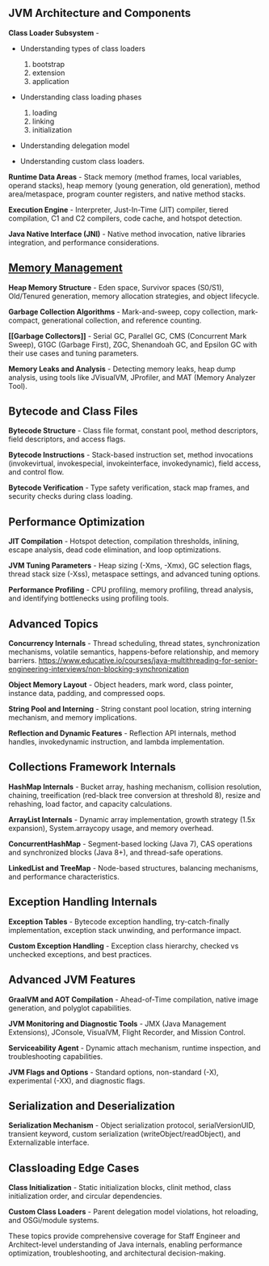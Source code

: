 
## JVM Architecture and Components

**Class Loader Subsystem** -
  - Understanding types of class loaders
    1. bootstrap
    2. extension
    3. application
       
  - Understanding class loading phases
    1. loading
    2. linking
    3. initialization
  
  - Understanding delegation model
    
  - Understanding custom class loaders.

**Runtime Data Areas** - Stack memory (method frames, local variables, operand stacks), heap memory (young generation, old generation), method area/metaspace, program counter registers, and native method stacks.[](https://www.geeksforgeeks.org/java/how-jvm-works-jvm-architecture/)​

**Execution Engine** - Interpreter, Just-In-Time (JIT) compiler, tiered compilation, C1 and C2 compilers, code cache, and hotspot detection.[](https://inside.java/2025/01/28/jvm-start-up/)​

**Java Native Interface (JNI)** - Native method invocation, native libraries integration, and performance considerations.[](https://www.alooba.com/skills/concepts/jvm-internals-162/)​

## [Memory Management](https://github.com/VinayakTheDev/EngineeringHub/blob/main/Java/Java%20Memory%20Management.md)

**Heap Memory Structure** - Eden space, Survivor spaces (S0/S1), Old/Tenured generation, memory allocation strategies, and object lifecycle.[](https://middleware.io/blog/java-garbage-collection/)​

**Garbage Collection Algorithms** - Mark-and-sweep, copy collection, mark-compact, generational collection, and reference counting.[](https://www.eginnovations.com/blog/what-is-garbage-collection-java/)​

**[[Garbage Collectors]]** - Serial GC, Parallel GC, CMS (Concurrent Mark Sweep), G1GC (Garbage First), ZGC, Shenandoah GC, and Epsilon GC with their use cases and tuning parameters.[](https://javarevisited.blogspot.com/2019/04/top-5-courses-to-learn-jvm-internals.html)​

**Memory Leaks and Analysis** - Detecting memory leaks, heap dump analysis, using tools like JVisualVM, JProfiler, and MAT (Memory Analyzer Tool).[](https://www.linkedin.com/pulse/jvm-internals-from-basics-advanced-explained-akshay-kumar-iihje)​

## Bytecode and Class Files

**Bytecode Structure** - Class file format, constant pool, method descriptors, field descriptors, and access flags.​[](https://inside.java/2025/01/28/jvm-start-up/)​

**Bytecode Instructions** - Stack-based instruction set, method invocations (invokevirtual, invokespecial, invokeinterface, invokedynamic), field access, and control flow.​[](https://www.linkedin.com/pulse/jvm-internals-from-basics-advanced-explained-akshay-kumar-iihje)​

**Bytecode Verification** - Type safety verification, stack map frames, and security checks during class loading.[](https://www.geeksforgeeks.org/java/how-jvm-works-jvm-architecture/)​

## Performance Optimization

**JIT Compilation** - Hotspot detection, compilation thresholds, inlining, escape analysis, dead code elimination, and loop optimizations.[](https://www.linkedin.com/pulse/jvm-internals-from-basics-advanced-explained-akshay-kumar-iihje)​​

**JVM Tuning Parameters** - Heap sizing (-Xms, -Xmx), GC selection flags, thread stack size (-Xss), metaspace settings, and advanced tuning options.[](https://javarevisited.blogspot.com/2019/04/top-5-courses-to-learn-jvm-internals.html)​

**Performance Profiling** - CPU profiling, memory profiling, thread analysis, and identifying bottlenecks using profiling tools.[](https://www.alooba.com/skills/concepts/jvm-internals-162/)​

## Advanced Topics

**Concurrency Internals** - Thread scheduling, thread states, synchronization mechanisms, volatile semantics, happens-before relationship, and memory barriers.
https://www.educative.io/courses/java-multithreading-for-senior-engineering-interviews/non-blocking-synchronization

**Object Memory Layout** - Object headers, mark word, class pointer, instance data, padding, and compressed oops.[](https://blog.heaphero.io/a-deep-dive-into-the-jvm-memory-model-how-heap-stack-and-metaspace-function-and-fail/)​

**String Pool and Interning** - String constant pool location, string interning mechanism, and memory implications.[](https://www.geeksforgeeks.org/java/java/)​

**Reflection and Dynamic Features** - Reflection API internals, method handles, invokedynamic instruction, and lambda implementation.[](https://www.baeldung.com/jvm-dynamic-attach-serviceability-agent)​

## Collections Framework Internals

**HashMap Internals** - Bucket array, hashing mechanism, collision resolution, chaining, treeification (red-black tree conversion at threshold 8), resize and rehashing, load factor, and capacity calculations.[](https://github.com/Suryakant-Bharti/Important-Java-Concepts)​

**ArrayList Internals** - Dynamic array implementation, growth strategy (1.5x expansion), System.arraycopy usage, and memory overhead.[](https://github.com/Suryakant-Bharti/Important-Java-Concepts)​

**ConcurrentHashMap** - Segment-based locking (Java 7), CAS operations and synchronized blocks (Java 8+), and thread-safe operations.[](https://www.geeksforgeeks.org/java/java/)​

**LinkedList and TreeMap** - Node-based structures, balancing mechanisms, and performance characteristics.[](https://github.com/Suryakant-Bharti/Important-Java-Concepts)​

## Exception Handling Internals

**Exception Tables** - Bytecode exception handling, try-catch-finally implementation, exception stack unwinding, and performance impact.[](https://www.scientecheasy.com/2018/05/core-java-syllabus.html/)​

**Custom Exception Handling** - Exception class hierarchy, checked vs unchecked exceptions, and best practices.[](https://www.scientecheasy.com/2018/05/core-java-syllabus.html/)​

## Advanced JVM Features

**GraalVM and AOT Compilation** - Ahead-of-Time compilation, native image generation, and polyglot capabilities.[](https://www.linkedin.com/pulse/jvm-internals-from-basics-advanced-explained-akshay-kumar-iihje)​

**JVM Monitoring and Diagnostic Tools** - JMX (Java Management Extensions), JConsole, VisualVM, Flight Recorder, and Mission Control.[](https://www.baeldung.com/jvm-dynamic-attach-serviceability-agent)​

**Serviceability Agent** - Dynamic attach mechanism, runtime inspection, and troubleshooting capabilities.[](https://www.baeldung.com/jvm-dynamic-attach-serviceability-agent)​

**JVM Flags and Options** - Standard options, non-standard (-X), experimental (-XX), and diagnostic flags.[](https://javarevisited.blogspot.com/2019/04/top-5-courses-to-learn-jvm-internals.html)​

## Serialization and Deserialization

**Serialization Mechanism** - Object serialization protocol, serialVersionUID, transient keyword, custom serialization (writeObject/readObject), and Externalizable interface.[](https://www.scientecheasy.com/2018/05/core-java-syllabus.html/)​

## Classloading Edge Cases

**Class Initialization** - Static initialization blocks, clinit method, class initialization order, and circular dependencies.[](https://www.geeksforgeeks.org/java/how-jvm-works-jvm-architecture/)​

**Custom Class Loaders** - Parent delegation model violations, hot reloading, and OSGi/module systems.[](https://inside.java/2025/01/28/jvm-start-up/)​

These topics provide comprehensive coverage for Staff Engineer and Architect-level understanding of Java internals, enabling performance optimization, troubleshooting, and architectural decision-making.
